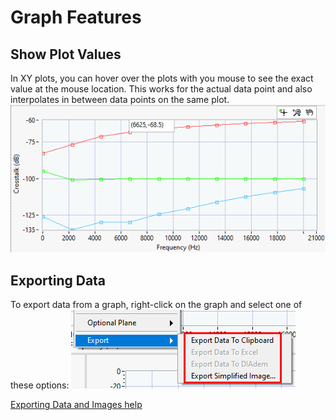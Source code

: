 # Graph Features

## Show Plot Values

In XY plots, you can hover over the plots with you mouse to see the exact value at the mouse location. This works for the actual data point and also interpolates in between data points on the same plot.
![XY Plot Hover](../meas-images/xy-plot-hover.png)

## Exporting Data

To export data from a graph, right-click on the graph and select one of these options:
![Export Data Option](../meas-images/graph-export-data-options.png)

[Exporting Data and Images help](https://www.ni.com/docs/en-US/bundle/labview/page/exporting-data-and-images.html)
